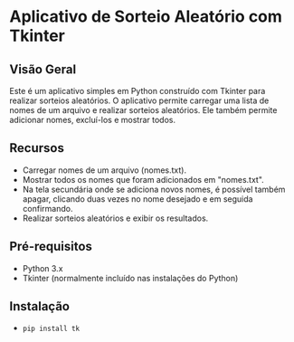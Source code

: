 # Aplicativo de Sorteio Aleatório com Tkinter
## Visão Geral
Este é um aplicativo simples em Python construído com Tkinter para realizar sorteios aleatórios. O aplicativo permite carregar uma lista de nomes de um arquivo e realizar sorteios aleatórios. Ele também permite adicionar nomes, excluí-los e mostrar todos.

## Recursos
* Carregar nomes de um arquivo (nomes.txt).
* Mostrar todos os nomes que foram adicionados em "nomes.txt".
* Na tela secundária onde se adiciona novos nomes, é possível também apagar, clicando duas vezes no nome desejado e em seguida confirmando.
* Realizar sorteios aleatórios e exibir os resultados.

## Pré-requisitos
* Python 3.x
* Tkinter (normalmente incluído nas instalações do Python)

## Instalação 
* `pip install tk`


